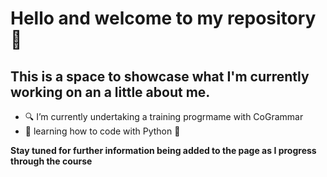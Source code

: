 # Hello and welcome to my repository 👀

## This is a space to showcase what I'm currently working on an a little about me.


- 🔍 I’m currently undertaking a training progrmame with CoGrammar
- 🌱 learning how to code with Python 🐍



**Stay tuned for further information being added to the page as I progress through the course**
